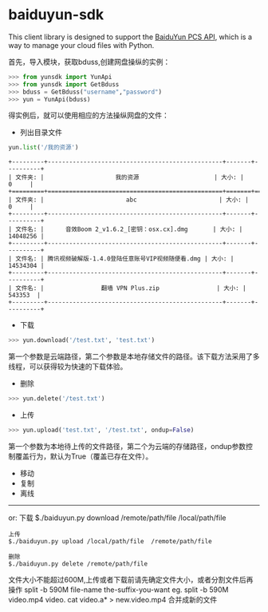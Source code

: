 # baiduyun-sdk

This client library is designed to support the [BaiduYun PCS API](http://developer.baidu.com/wiki/index.php?title=docs/pcs), which is a way to manage your cloud files with Python.


首先，导入模块，获取bduss,创建网盘操纵的实例：
```python
>>> from yunsdk import YunApi
>>> from yunsdk import GetBduss
>>> bduss = GetBduss("username","password")
>>> yun = YunApi(bduss)
```
得实例后，就可以使用相应的方法操纵网盘的文件：
- 列出目录文件
```python
yun.list('/我的资源')
```
```
+---------+-------------------------------------------------+-------+----------+
| 文件夹: |                    我的资源                     | 大小: |    0     |
+=========+=================================================+=======+==========+
| 文件夹: |                       abc                       | 大小: |    0     |
+---------+-------------------------------------------------+-------+----------+
| 文件名: |      音效Boom 2_v1.6.2_[密钥：osx.cx].dmg       | 大小: | 14048256 |
+---------+-------------------------------------------------+-------+----------+
| 文件名: | 腾讯视频破解版-1.4.0登陆任意账号VIP视频随便看.dmg | 大小: | 14534304 |
+---------+-------------------------------------------------+-------+----------+
| 文件名: |                翻墙 VPN Plus.zip                | 大小: |  543353  |
+---------+-------------------------------------------------+-------+----------+
```
- 下载
```python
>>> yun.download('/test.txt', 'test.txt')
```
第一个参数是云端路径，第二个参数是本地存储文件的路径。该下载方法采用了多线程，可以获得较为快速的下载体验。
- 删除
```python
>>> yun.delete('/test.txt')
```
- 上传
```python
>>> yun.upload('test.txt', '/test.txt', ondup=False)
```
第一个参数为本地待上传的文件路径，第二个为云端的存储路径，ondup参数控制覆盖行为，默认为True（覆盖已存在文件）。

- 移动
- 复制
- 离线

---------------------------------------------------------------------
or:
    下载
    $./baiduyun.py download /remote/path/file  /local/path/file

    上传
    $./baiduyun.py upload /local/path/file  /remote/path/file

    删除
    $./baiduyun.py delete /remote/path/file

文件大小不能超过600M,上传或者下载前请先确定文件大小，或者分割文件后再操作
   split -b 590M file-name the-suffix-you-want
eg. split -b 590M video.mp4 video.
    cat video.a* > new.video.mp4 合并成新的文件 
